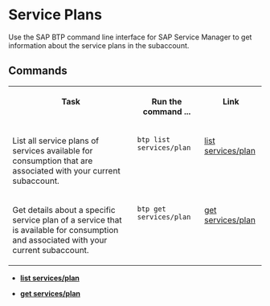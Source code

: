 <!-- loiod485ad0b99a142028e6ac6b7b7a7b6a5 -->

# Service Plans

Use the SAP BTP command line interface for SAP Service Manager to get information about the service plans in the subaccount.



<a name="loiod485ad0b99a142028e6ac6b7b7a7b6a5__section_qq1_crz_hmb"/>

## Commands


<table>
<tr>
<th valign="top">

Task



</th>
<th valign="top">

Run the command ...



</th>
<th valign="top">

Link



</th>
</tr>
<tr>
<td valign="top">

List all service plans of services available for consumption that are associated with your current subaccount.



</td>
<td valign="top">

`btp list services/plan`



</td>
<td valign="top">

[list services/plan](list-services-plan-e8d3953.md)



</td>
</tr>
<tr>
<td valign="top">

Get details about a specific service plan of a service that is available for consumption and associated with your current subaccount.



</td>
<td valign="top">

`btp get services/plan`



</td>
<td valign="top">

[get services/plan](get-services-plan-8782a02.md)



</td>
</tr>
</table>

-   **[list services/plan](list-services-plan-e8d3953.md)**  

-   **[get services/plan](get-services-plan-8782a02.md "")**  


